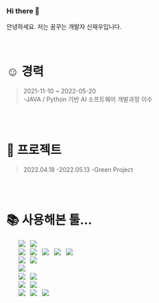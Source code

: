 ### Hi there 👋

안녕하세요. 저는 꿈꾸는 개발자 신재우입니다.<br>
<br>
<br>

# :relaxed: 경력
> 2021-11-10 ~ 2022-05-20 <br>
> -JAVA / Python 기반 AI 소프트웨어 개발과정 이수<br>
> 
<br>
<br>

# :calendar: 프로젝트 

>2022.04.18 -2022.05.13
>-Green Project

<br>
<br>


# :books: 사용해본 툴...
&nbsp;&nbsp;&nbsp;&nbsp;&nbsp;&nbsp;&nbsp;<img src="https://img.shields.io/badge/-GitHub-181717?style=flat&logo=GitHub&logoColor=white">
&nbsp;&nbsp;<img src="https://img.shields.io/badge/-Git-F05032?style=flat&logo=Git&logoColor=white"><br>
&nbsp;&nbsp;&nbsp;&nbsp;&nbsp;&nbsp;&nbsp;<img src="https://img.shields.io/badge/-JavaScript-F7DF1E?style=flat&logo=JavaScript&logoColor=white">
&nbsp;&nbsp;<img src="https://img.shields.io/badge/-HTML5-E34F26?style=flat&logo=HTML5&logoColor=white">
&nbsp;&nbsp;<img src="https://img.shields.io/badge/-CSS3-1572B6?style=flat&logo=CSS3&logoColor=white">
&nbsp;&nbsp;<img src="https://img.shields.io/badge/-jQuery-0769AD?style=flat&logo=jQuery&logoColor=white">
&nbsp;&nbsp;<img src="https://img.shields.io/badge/-Bootstrap-7952B3?style=flat&logo=Bootstrap&logoColor=white"><br>
&nbsp;&nbsp;&nbsp;&nbsp;&nbsp;&nbsp;&nbsp;<img src="https://img.shields.io/badge/-Python-3776AB?style=flat&logo=Python&logoColor=white">
&nbsp;&nbsp;<img src="https://img.shields.io/badge/-Java-007396?style=flat&logo=Java&logoColor=white"><br>
&nbsp;&nbsp;&nbsp;&nbsp;&nbsp;&nbsp;&nbsp;<img src="https://img.shields.io/badge/-Oracle-F80000?style=flat&logo=Oracle&logoColor=white"><br>
&nbsp;&nbsp;&nbsp;&nbsp;&nbsp;&nbsp;&nbsp;<img src="https://img.shields.io/badge/-Spring-6DB33F?style=flat&logo=Spring&logoColor=white">
&nbsp;&nbsp;<img src="https://img.shields.io/badge/-Windows-0078D6?style=flat&logo=Windows&logoColor=white"><br>
&nbsp;&nbsp;&nbsp;&nbsp;&nbsp;&nbsp;&nbsp;<img src="https://img.shields.io/badge/-Apache Tomcat-F8DC75?style=flat&logo=Apache Tomcat&logoColor=white">
&nbsp;&nbsp;<img src="https://img.shields.io/badge/-Kakao-FFCD00?style=flat&logo=Kakao&logoColor=white"><br>
&nbsp;&nbsp;&nbsp;&nbsp;&nbsp;&nbsp;&nbsp;<img src="https://img.shields.io/badge/-Jupyter-F37626?style=flat&logo=Jupyter&logoColor=white">
&nbsp;&nbsp;<img src="https://img.shields.io/badge/-Anaconda-44A833?style=flat&logo=Anaconda&logoColor=white">
&nbsp;&nbsp;<img src="https://img.shields.io/badge/-Selenium-43B02A?style=flat&logo=Selenium&logoColor=white"><br>

<br>
<br>
